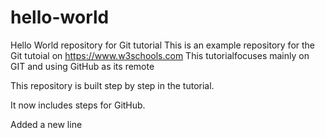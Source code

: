 # hello-world
Hello World repository for Git tutorial
This is an example repository for the Git tutoial on https://www.w3schools.com
This tutorialfocuses mainly on GIT and using GitHub as its remote

This repository is built step by step in the tutorial.

It now includes steps for GitHub.

Added a new line